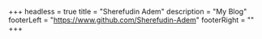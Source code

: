 +++
headless = true
title = "Sherefudin Adem"
description = "My Blog"
footerLeft = "https://www.github.com/Sherefudin-Adem"
footerRight = ""
+++


